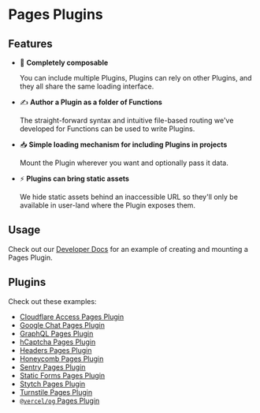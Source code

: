 # Pages Plugins

## Features

- 🥞 **Completely composable**

  You can include multiple Plugins, Plugins can rely on other Plugins, and they all share the same loading interface.

- ✍️ **Author a Plugin as a folder of Functions**

  The straight-forward syntax and intuitive file-based routing we've developed for Functions can be used to write Plugins.

- 📥 **Simple loading mechanism for including Plugins in projects**

  Mount the Plugin wherever you want and optionally pass it data.

- ⚡️ **Plugins can bring static assets**

  We hide static assets behind an inaccessible URL so they'll only be available in user-land where the Plugin exposes them.

## Usage

Check out our [Developer Docs](https://developers.cloudflare.com/pages/platform/functions/plugins/) for an example of creating and mounting a Pages Plugin.

## Plugins

Check out these examples:

- [Cloudflare Access Pages Plugin](./packages/cloudflare-access)
- [Google Chat Pages Plugin](./packages/google-chat)
- [GraphQL Pages Plugin](./packages/graphql)
- [hCaptcha Pages Plugin](./packages/hcaptcha)
- [Headers Pages Plugin](./packages/headers)
- [Honeycomb Pages Plugin](./packages/honeycomb)
- [Sentry Pages Plugin](./packages/sentry)
- [Static Forms Pages Plugin](./packages/static-forms)
- [Stytch Pages Plugin](./packages/stytch)
- [Turnstile Pages Plugin](./packages/turnstile)
- [`@vercel/og` Pages Plugin](./packages/vercel-og)

